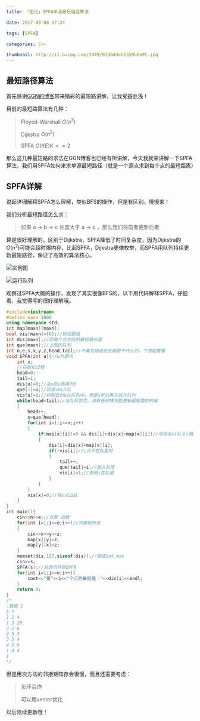 ```yaml
---
title: 「图论」SPFA单源最短路径算法

date: 2017-08-08 17:24

tags: [SPFA]

categories: C++

thumbnail: http://i1.bvimg.com/1949/8396ddeb1359b6e9t.jpg
---
```


## 最短路径算法

首先感谢[GGN的博客](http://blog.csdn.net/ggn_2015/article/details/75502100)带来精彩的最短路讲解，让我受益匪浅！

目前的最短路算法有几种：

>Floyed-Warshall   $O(n^3)$
>
>Dijkstra  $O(n^2)$
>
>SPFA  $O(KE) K<=2$ 

那么这几种最短路的求法在GGN博客也已经有所讲解，今天我就来讲解一下SPFA算法，我们用SPFA如何来求单源最短路径（就是一个源点求到每个点的最短距离）

## SPFA详解

说起详细解释SPFA怎么理解，类似BFS的操作，但是有区别。慢慢来！

我们分析最短路径怎么求：

>如果 a -> b -> c 长度大于 a -> c ，那么我们将前者更新后者

算是很好理解的，区别于Dijkstra，SPFA降低了时间复杂度，因为Dijkstra的$O(n^2)$可能会超时爆内存，比起SPFA，Dijkstra更像枚举，而SPFA用队列持续更新最短路径，保证了高效的算法核心。

![实例图](http://www.layz.net/LAOJ/suanfa/pic/s9-4-1.jpg)

![运行队列](http://www.layz.net/LAOJ/suanfa/pic/s9-4-2.jpg)



观察过SPFA大概的操作，发现了其实很像BFS的，以下用代码解释SPFA，仔细看，我觉得写的很好理解哦。

```cpp
#include<iostream>
#define maxn 1000
using namespace std;
int map[maxn][maxn];
bool vis[maxn]={0};//标记数组
int dis[maxn];//存每个点对应的最短路长度
int que[maxn];//上图的队列
int n,e,s,x,y,z,head,tail;//不着急知道这些都是干什么的，下面能看懂
void SPFA(int u){//u为源点
	int x;
	//初始化过程
	head=0;
	tail=1;
	dis[u]=0;//从u到u距离为0
	que[1]=u;//将源点u入队
	vis[u]=1;//标明此时u在队列中，但是u可以再次进入队列
	while(head<tail)//当队列非空，没有任何情况能更新最短路的时候
	{
		head++;
		x=que[head];
		for(int i=1;i<=n;i++)
		{
			if(map[x][i]!=0 && dis[i]>dis[x]+map[x][i])//寻找与x(队头)相连的点 && 新的路径长度小于dis存储的最短路
			{
				dis[i]=dis[x]+map[x][i];
				if(!vis[i])//i点不在队里时
				{
					tail++;
					que[tail]=i;//放入队尾
					vis[i]=1;//表明i在队里
				}
			}
		}
		vis[x]=0;//将x点出队
	}
}
int main(){
	cin>>n>>e;//点数 边数
	for(int i=1;i<=e;i++)//邻接矩阵存
	{
		cin>>x>>y>>z;
		map[x][y]=z;
		map[y][x]=z;
	}
	memset(dis,127,sizeof(dis));//赋值int_max
	cin>>s;
	SPFA(s);//从源点开始SPFA
	for(int i=1;i<=n;i++){
		cout<<"第"<<i<<"个点的最短路："<<dis[i]<<endl;
	}
	return 0;
}
/*
:数据 1
5 7
1 2 4
1 3 29
3 2 6
2 5 3
3 5 4
4 5 6
1 4 4
1
*/
```

但是用次方法的邻接矩阵存会很慢，而且还需要考虑：

> 负环会炸
>
> 可以用vector优化

以后陆续更新哦！